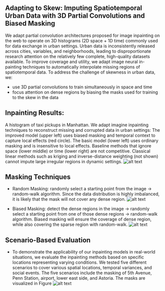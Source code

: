 ## Adapting to Skew: Imputing Spatiotemporal Urban Data with 3D Partial Convolutions and Biased Masking

We adapt partial convolution architectures proposed for image inpainting on the web to operate on 3D histograms (2D space + 1D time) commonly used for data exchange in urban settings.  Urban data is inconsistently released across cities, variables, and neighborhoods, leading to disproportionate research attention on the relatively few complete, high-quality datasets available. To improve coverage and utility, we adapt image neural in-painting techniques to automatically interpolate missing regions of spatiotemporal data. To address the challenge of skewness in urban data, we:
- use 3D partial convolutions to train simultaneously in space and time
- focus attention on dense regions by biasing the masks used for training to the skew in the data


## Inpainting Results:
A histogram of taxi pickups in Manhattan.  We adapt imagine inpainting techniques to reconstruct missing and corrupted data in urban settings: The improved model (upper left) uses biased masking and temporal context to capture local effects (red circle).  The basic model (lower left) uses ordinary masking and is insensitive to local effects.  Baseline methods that ignore space (lower middle) or time (lower right) are not competitive.  Classical linear methods such as kriging and inverse-distance weighting (not shown) cannot impute large irregular regions in dynamic settings. 
![alt text](https://github.com/BeanHam/urban-inpainting/blob/main/imgs/teaser.png)

## Masking Techniques
- Random Masking: randomly select a starting point from the image -> random-walk algorithm. Since the data distribution is highly imbalanced, it is likely that the mask will not cover any dense region.
![alt text](https://github.com/BeanHam/urban-inpainting/blob/main/imgs/random-masking.png)

- Biased Masking: detect the dense regions in the image -> randomly select a starting point from one of those dense regions -> random-walk algorithm. Biased masking will ensure the coverage of dense region, while also covering the sparse region with random-walk.
![alt text](https://github.com/BeanHam/urban-inpainting/blob/main/imgs/biased-masking.png)

## Scenario-Based Evaluation
- To demonstrate the applicability of our inpainting models in real-world situations, we evaluate the inpainting methods based on specific locations representing varying conditions. We tested five different scenarios to cover various spatial locations, temporal variances, and social events. The five scenarios include the masking of 5th Avenue, Penn Station, airport, lower east side, and Astoria. The masks are visualized in Figure
![alt text](https://github.com/BeanHam/urban-inpainting/blob/main/imgs/all-scenarios.png)
